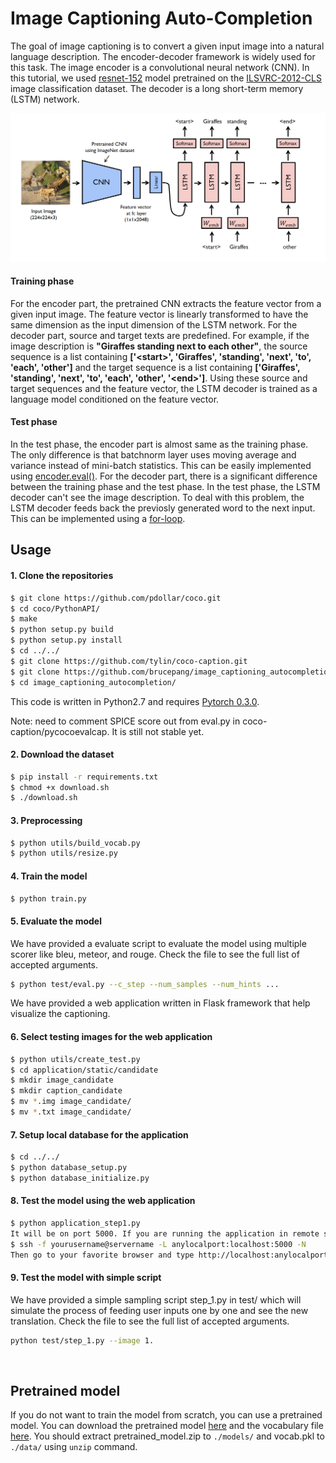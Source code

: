 # Image Captioning Auto-Completion

The goal of image captioning is to convert a given input image into a natural language description. The encoder-decoder framework is widely used for this task. The image encoder is a convolutional neural network (CNN). In this tutorial, we used [resnet-152](https://arxiv.org/abs/1512.03385) model pretrained on the [ILSVRC-2012-CLS](http://www.image-net.org/challenges/LSVRC/2012/) image classification dataset. The decoder is a long short-term memory (LSTM) network. 

![alt text](png/model.png)

#### Training phase
For the encoder part, the pretrained CNN extracts the feature vector from a given input image. The feature vector is linearly transformed to have the same dimension as the input dimension of the LSTM network. For the decoder part, source and target texts are predefined. For example, if the image description is **"Giraffes standing next to each other"**, the source sequence is a list containing **['\<start\>', 'Giraffes', 'standing', 'next', 'to', 'each', 'other']** and the target sequence is a list containing **['Giraffes', 'standing', 'next', 'to', 'each', 'other', '\<end\>']**. Using these source and target sequences and the feature vector, the LSTM decoder is trained as a language model conditioned on the feature vector.

#### Test phase
In the test phase, the encoder part is almost same as the training phase. The only difference is that batchnorm layer uses moving average and variance instead of mini-batch statistics. This can be easily implemented using [encoder.eval()](https://github.com/yunjey/pytorch-tutorial/blob/master/tutorials/03-advanced/image_captioning/sample.py#L41). For the decoder part, there is a significant difference between the training phase and the test phase. In the test phase, the LSTM decoder can't see the image description. To deal with this problem, the LSTM decoder feeds back the previosly generated word to the next input. This can be implemented using a [for-loop](https://github.com/yunjey/pytorch-tutorial/blob/master/tutorials/03-advanced/image_captioning/model.py#L57-L68).



## Usage 


#### 1. Clone the repositories
```bash
$ git clone https://github.com/pdollar/coco.git
$ cd coco/PythonAPI/
$ make
$ python setup.py build
$ python setup.py install
$ cd ../../
$ git clone https://github.com/tylin/coco-caption.git
$ git clone https://github.com/brucepang/image_captioning_autocompletion.git
$ cd image_captioning_autocompletion/
```
This code is written in Python2.7 and requires [Pytorch 0.3.0](https://pytorch.org/previous-versions/).

Note: need to comment SPICE score out from eval.py in coco-caption/pycocoevalcap. It is still not stable yet.

#### 2. Download the dataset

```bash
$ pip install -r requirements.txt
$ chmod +x download.sh
$ ./download.sh
```

#### 3. Preprocessing

```bash
$ python utils/build_vocab.py   
$ python utils/resize.py
```

#### 4. Train the model

```bash
$ python train.py    
```

#### 5. Evaluate the model 

We have provided a evaluate script to evaluate the model using multiple scorer like bleu, meteor, and rouge. Check the file to see the full list of accepted arguments.
```bash
$ python test/eval.py --c_step --num_samples --num_hints ...

```
We have provided a web application written in Flask framework that help visualize the captioning.
#### 6. Select testing images for the web application
```bash
$ python utils/create_test.py
$ cd application/static/candidate
$ mkdir image_candidate
$ mkdir caption_candidate
$ mv *.img image_candidate/
$ mv *.txt image_candidate/

```

#### 7. Setup local database for the application
```bash
$ cd ../../
$ python database_setup.py
$ python database_initialize.py

```

#### 8. Test the model using the web application
```bash
$ python application_step1.py
It will be on port 5000. If you are running the application in remote server, try the following ssh command.
$ ssh -f yourusername@servername -L anylocalport:localhost:5000 -N
Then go to your favorite browser and type http://localhost:anylocalport/.

```

#### 9. Test the model with simple script
We have provided a simple sampling script step_1.py in test/ which will simulate the process of feeding user inputs one by one and see the new translation. Check the file to see the full list of accepted arguments.

```bash
python test/step_1.py --image 1.

```
<br>

## Pretrained model
If you do not want to train the model from scratch, you can use a pretrained model. You can download the pretrained model [here](https://www.dropbox.com/s/ne0ixz5d58ccbbz/pretrained_model.zip?dl=0) and the vocabulary file [here](https://www.dropbox.com/s/26adb7y9m98uisa/vocap.zip?dl=0). You should extract pretrained_model.zip to `./models/` and vocab.pkl to `./data/` using `unzip` command.
